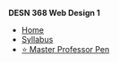 **DESN 368 Web Design 1**
* [Home](/)
* [Syllabus](/syllabus/README.md)
* [⭐ Master Professor Pen](https://codepen.io/manikoth/professor/qrGMjL)